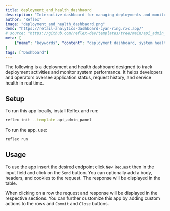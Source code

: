 ```yaml
---
title: deployment_and_health_dashbaord
description: "Interactive dashboard for managing deployments and monitoring system health."
author: "Reflex"
image: "deployment_and_health_dashbaord.png"
demo: "https://retail-analytics-dashboard-cyan-ring.rxc.app/"
# source: "https://github.com/reflex-dev/templates/tree/main/api_admin_panel"
meta: [
    {"name": "keywords", "content": "deployment dashboard, system health, reflex dashboard"},
]
tags: ["Dashboard"]
---
```


The following is a deployment and health dashboard designed to track deployment activities and monitor system performance. It helps developers and operators oversee application status, request history, and service health in real time.

## Setup

To run this app locally, install Reflex and run:

```bash
reflex init --template api_admin_panel
```

To run the app, use:

```bash
reflex run
```

## Usage

To use the app insert the desired endpoint click `New Request` then in the input field and click on the `Send` button. You can optionally add a body, headers, and cookies to the request. The response will be displayed in the table.

When clicking on a row the request and response will be displayed in the respective sections. You can further customize this app by adding custom actions to the rows and `Commit` and `Close` buttons.
